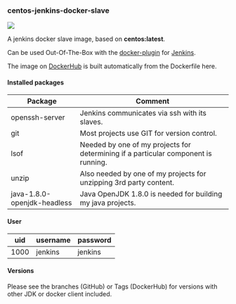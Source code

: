 ### centos-jenkins-docker-slave

[![](https://images.microbadger.com/badges/image/stefanlehmann/centos-jenkins-docker-slave.svg)](https://microbadger.com/#/images/stefanlehmann/centos-jenkins-docker-slave "Get your own image badge on microbadger.com")

A jenkins docker slave image, based on **centos:latest**.

Can be used Out-Of-The-Box with the [docker-plugin](https://wiki.jenkins-ci.org/display/JENKINS/Docker+Plugin "docker-plugin") for [Jenkins](https://jenkins-ci.org/ "Jenkins CI Server").

The image on [DockerHub](https://hub.docker.com/r/stefanlehmann/centos-jenkins-docker-slave/ "DockerHub") is built automatically from the Dockerfile here.

#### Installed packages

| Package                     | Comment                                                                          |
|-----------------------------|----------------------------------------------------------------------------------|
| openssh-server              | Jenkins communicates via ssh with its slaves.                                    |
| git                         | Most projects use GIT for version control.                                       |
| lsof                        | Needed by one of my projects for determining if a particular component is running. |
| unzip                       | Also needed by one of my projects for unzipping 3rd party content.               |
| java-1.8.0-openjdk-headless | Java OpenJDK 1.8.0 is needed for building my java projects.                      |

#### User

| uid  | username | password |
|------|----------|----------|
| 1000 | jenkins  | jenkins  |

#### Versions

Please see the branches (GitHub) or Tags (DockerHub) for versions with other JDK or docker client included.
